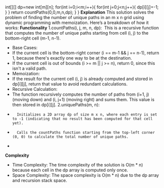 int[][] dp=new int[m][n];
for(int i=0;i<m;i++){
for(int j=0;j<n;j++){
dp[i][j]=-1;
}
}
return countPaths(0,0,m,n,dp);
}
}
​
**Explanation**
This solution solves the problem of finding the number of unique paths in an m x n grid using dynamic programming with memoization. Here’s a breakdown of how it works:
​
**Functionality**
1.countPaths(i, j, m, n, dp):
​
This is a recursive function that computes the number of unique paths starting from cell (i, j) to the bottom-right cell (m-1, n-1).
*   Base Cases:
* If the current cell is the bottom-right corner (i == m-1 && j == n-1), return 1, because there's exactly one way to be at the destination.
* If the current cell is out of bounds (i >= m || j >= n), return 0, since this isn't a valid path.
*   Memoization:
* If the result for the current cell (i, j) is already computed and stored in dp[i][j], return that value to avoid redundant calculations.
*   Recursive Calculation:
* The function recursively computes the number of paths from (i+1, j) (moving down) and (i, j+1) (moving right) and sums them. This value is then stored in dp[i][j].
2.uniquePaths(m, n):
​
*       Initializes a 2D array dp of size m x n, where each entry is set to -1 (indicating that no result has been computed for that cell yet).
*       Calls the countPaths function starting from the top-left corner (0, 0) to calculate the total number of unique paths.
*
**Complexity**
* Time Complexity:
The time complexity of the solution is O(m * n) because each cell in the dp array is computed only once.
* Space Complexity:
The space complexity is O(m * n) due to the dp array and recursion stack space.